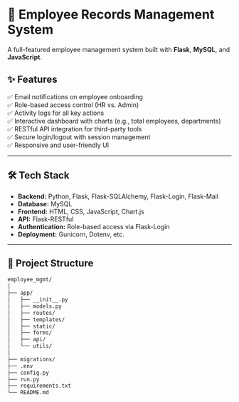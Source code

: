 # 🧾 Employee Records Management System

A full-featured employee management system built with **Flask**, **MySQL**, and **JavaScript**.

## ✨ Features

✅ Email notifications on employee onboarding  
✅ Role-based access control (HR vs. Admin)  
✅ Activity logs for all key actions  
✅ Interactive dashboard with charts (e.g., total employees, departments)  
✅ RESTful API integration for third-party tools  
✅ Secure login/logout with session management  
✅ Responsive and user-friendly UI

---

## 🛠️ Tech Stack

- **Backend:** Python, Flask, Flask-SQLAlchemy, Flask-Login, Flask-Mail  
- **Database:** MySQL  
- **Frontend:** HTML, CSS, JavaScript, Chart.js  
- **API:** Flask-RESTful  
- **Authentication:** Role-based access via Flask-Login  
- **Deployment:** Gunicorn, Dotenv, etc.

---

## 📂 Project Structure

```bash
employee_mgmt/
│
├── app/
│   ├── __init__.py
│   ├── models.py
│   ├── routes/
│   ├── templates/
│   ├── static/
│   ├── forms/
│   ├── api/
│   └── utils/
│
├── migrations/
├── .env
├── config.py
├── run.py
├── requirements.txt
└── README.md
